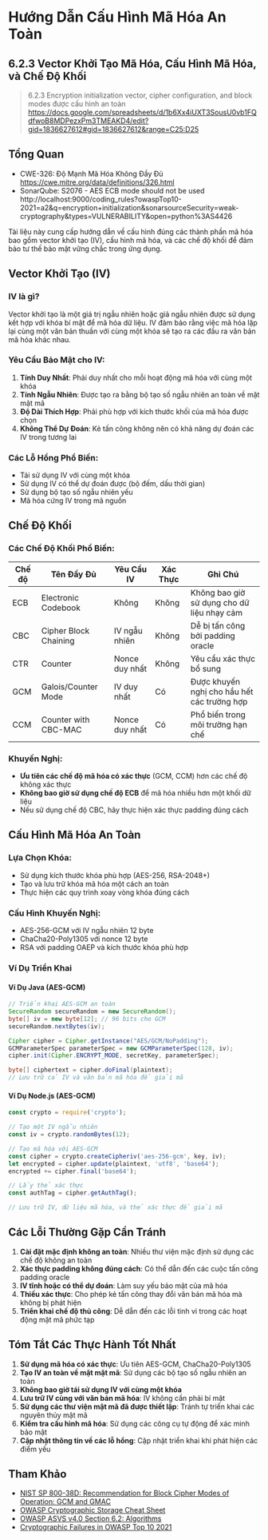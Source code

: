 # Hướng Dẫn Cấu Hình Mã Hóa An Toàn
## 6.2.3 Vector Khởi Tạo Mã Hóa, Cấu Hình Mã Hóa, và Chế Độ Khối

> 6.2.3	Encryption initialization vector, cipher configuration, and block modes được cấu hình an toàn
https://docs.google.com/spreadsheets/d/1b6Xx4iUXT3SousU0vb1FQdfwoB8MDPezxPm3TMEAKD4/edit?gid=1836627612#gid=1836627612&range=C25:D25

## Tổng Quan
- CWE-326: Độ Mạnh Mã Hóa Không Đầy Đủ
https://cwe.mitre.org/data/definitions/326.html
- SonarQube: S2076 - AES ECB mode should not be used
http://localhost:9000/coding_rules?owaspTop10-2021=a2&q=encryption+initialization&sonarsourceSecurity=weak-cryptography&types=VULNERABILITY&open=python%3AS4426

Tài liệu này cung cấp hướng dẫn về cấu hình đúng các thành phần mã hóa bao gồm vector khởi tạo (IV), cấu hình mã hóa, và các chế độ khối để đảm bảo tư thế bảo mật vững chắc trong ứng dụng.

## Vector Khởi Tạo (IV)

### IV là gì?
Vector khởi tạo là một giá trị ngẫu nhiên hoặc giả ngẫu nhiên được sử dụng kết hợp với khóa bí mật để mã hóa dữ liệu. IV đảm bảo rằng việc mã hóa lặp lại cùng một văn bản thuần với cùng một khóa sẽ tạo ra các đầu ra văn bản mã hóa khác nhau.

### Yêu Cầu Bảo Mật cho IV:

1. **Tính Duy Nhất**: Phải duy nhất cho mỗi hoạt động mã hóa với cùng một khóa
2. **Tính Ngẫu Nhiên**: Được tạo ra bằng bộ tạo số ngẫu nhiên an toàn về mặt mật mã
3. **Độ Dài Thích Hợp**: Phải phù hợp với kích thước khối của mã hóa được chọn
4. **Không Thể Dự Đoán**: Kẻ tấn công không nên có khả năng dự đoán các IV trong tương lai

### Các Lỗ Hổng Phổ Biến:
- Tái sử dụng IV với cùng một khóa
- Sử dụng IV có thể dự đoán được (bộ đếm, dấu thời gian)
- Sử dụng bộ tạo số ngẫu nhiên yếu
- Mã hóa cứng IV trong mã nguồn

## Chế Độ Khối

### Các Chế Độ Khối Phổ Biến:

| Chế độ | Tên Đầy Đủ | Yêu Cầu IV | Xác Thực | Ghi Chú |
|--------|------------|------------|----------|---------|
| ECB | Electronic Codebook | Không | Không | Không bao giờ sử dụng cho dữ liệu nhạy cảm |
| CBC | Cipher Block Chaining | IV ngẫu nhiên | Không | Dễ bị tấn công bởi padding oracle |
| CTR | Counter | Nonce duy nhất | Không | Yêu cầu xác thực bổ sung |
| GCM | Galois/Counter Mode | IV duy nhất | Có | Được khuyến nghị cho hầu hết các trường hợp |
| CCM | Counter with CBC-MAC | Nonce duy nhất | Có | Phổ biến trong môi trường hạn chế |

### Khuyến Nghị:
- **Ưu tiên các chế độ mã hóa có xác thực** (GCM, CCM) hơn các chế độ không xác thực
- **Không bao giờ sử dụng chế độ ECB** để mã hóa nhiều hơn một khối dữ liệu
- Nếu sử dụng chế độ CBC, hãy thực hiện xác thực padding đúng cách

## Cấu Hình Mã Hóa An Toàn

### Lựa Chọn Khóa:
- Sử dụng kích thước khóa phù hợp (AES-256, RSA-2048+)
- Tạo và lưu trữ khóa mã hóa một cách an toàn
- Thực hiện các quy trình xoay vòng khóa đúng cách

### Cấu Hình Khuyến Nghị:
- AES-256-GCM với IV ngẫu nhiên 12 byte
- ChaCha20-Poly1305 với nonce 12 byte
- RSA với padding OAEP và kích thước khóa phù hợp

### Ví Dụ Triển Khai

#### Ví Dụ Java (AES-GCM)
```java
// Triển khai AES-GCM an toàn
SecureRandom secureRandom = new SecureRandom();
byte[] iv = new byte[12]; // 96 bits cho GCM
secureRandom.nextBytes(iv);

Cipher cipher = Cipher.getInstance("AES/GCM/NoPadding");
GCMParameterSpec parameterSpec = new GCMParameterSpec(128, iv);
cipher.init(Cipher.ENCRYPT_MODE, secretKey, parameterSpec);

byte[] ciphertext = cipher.doFinal(plaintext);
// Lưu trữ cả IV và văn bản mã hóa để giải mã
```

#### Ví Dụ Node.js (AES-GCM)
```javascript
const crypto = require('crypto');

// Tạo một IV ngẫu nhiên
const iv = crypto.randomBytes(12);

// Tạo mã hóa với AES-GCM
const cipher = crypto.createCipheriv('aes-256-gcm', key, iv);
let encrypted = cipher.update(plaintext, 'utf8', 'base64');
encrypted += cipher.final('base64');

// Lấy thẻ xác thực
const authTag = cipher.getAuthTag();

// Lưu trữ IV, dữ liệu mã hóa, và thẻ xác thực để giải mã
```

## Các Lỗi Thường Gặp Cần Tránh

1. **Cài đặt mặc định không an toàn**: Nhiều thư viện mặc định sử dụng các chế độ không an toàn
2. **Xác thực padding không đúng cách**: Có thể dẫn đến các cuộc tấn công padding oracle
3. **IV tĩnh hoặc có thể dự đoán**: Làm suy yếu bảo mật của mã hóa
4. **Thiếu xác thực**: Cho phép kẻ tấn công thay đổi văn bản mã hóa mà không bị phát hiện
5. **Triển khai chế độ thủ công**: Dễ dẫn đến các lỗi tinh vi trong các hoạt động mật mã phức tạp

## Tóm Tắt Các Thực Hành Tốt Nhất

1. **Sử dụng mã hóa có xác thực**: Ưu tiên AES-GCM, ChaCha20-Poly1305
2. **Tạo IV an toàn về mặt mật mã**: Sử dụng các bộ tạo số ngẫu nhiên an toàn
3. **Không bao giờ tái sử dụng IV với cùng một khóa**
4. **Lưu trữ IV cùng với văn bản mã hóa**: IV không cần phải bí mật
5. **Sử dụng các thư viện mật mã đã được thiết lập**: Tránh tự triển khai các nguyên thủy mật mã
6. **Kiểm tra cấu hình mã hóa**: Sử dụng các công cụ tự động để xác minh bảo mật
7. **Cập nhật thông tin về các lỗ hổng**: Cập nhật triển khai khi phát hiện các điểm yếu

## Tham Khảo
- [NIST SP 800-38D: Recommendation for Block Cipher Modes of Operation: GCM and GMAC](https://nvlpubs.nist.gov/nistpubs/Legacy/SP/nistspecialpublication800-38d.pdf)
- [OWASP Cryptographic Storage Cheat Sheet](https://cheatsheetseries.owasp.org/cheatsheets/Cryptographic_Storage_Cheat_Sheet.html)
- [OWASP ASVS v4.0 Section 6.2: Algorithms](https://owasp.org/www-project-application-security-verification-standard/)
- [Cryptographic Failures in OWASP Top 10 2021](https://owasp.org/Top10/A02_2021-Cryptographic_Failures/)
